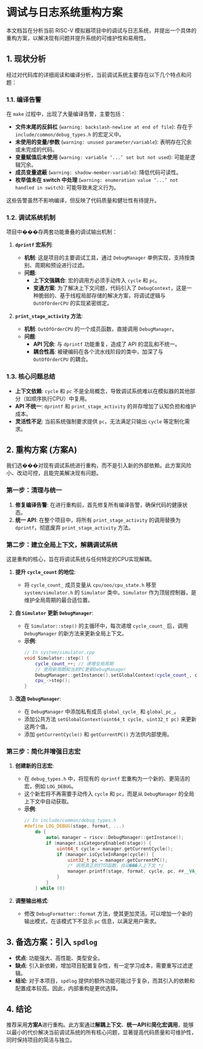 # 调试与日志系统重构方案

本文档旨在分析当前 RISC-V 模拟器项目中的调试与日志系统，并提出一个具体的重构方案，以解决现有问题并提升系统的可维护性和易用性。

## 1. 现状分析

经过对代码库的详细阅读和编译分析，当前调试系统主要存在以下几个特点和问题：

### 1.1. 编译告警

在 `make` 过程中，出现了大量编译告警，主要包括：
- **文件末尾的反斜杠** (`warning: backslash-newline at end of file`): 存在于 `include/common/debug_types.h` 的宏定义中。
- **未使用的变量/参数** (`warning: unused parameter/variable`): 表明存在冗余或未完成的代码。
- **变量赋值后未使用** (`warning: variable ‘...’ set but not used`): 可能是逻辑冗余。
- **成员变量遮蔽** (`warning: shadow-member-variable`): 降低代码可读性。
- **枚举值未在 switch 中处理** (`warning: enumeration value ‘...’ not handled in switch`): 可能导致未定义行为。

这些告警虽然不影响编译，但反映了代码质量和健壮性有待提升。

### 1.2. 调试系统机制

项目中���存两套功能重叠的调试输出机制：

1.  **`dprintf` 宏系列**:
    *   **机制**: 这是项目的主要调试工具，通过 `DebugManager` 单例实现，支持按类别、周期和预设进行过滤。
    *   **问题**:
        *   **上下文强耦合**: 宏的调用方必须手动传入 `cycle` 和 `pc`。
        *   **变通方案**: 为了解决上下文问题，代码引入了 `DebugContext`，这是一种脆弱的、基于线程局部存储的解决方案，将调试逻辑与 `OutOfOrderCPU` 的实现紧密绑定。

2.  **`print_stage_activity` 方法**:
    *   **机制**: `OutOfOrderCPU` 的一个成员函数，直接调用 `DebugManager`。
    *   **问题**:
        *   **API 冗余**: 与 `dprintf` 功能重复，造成了 API 的混乱和不统一。
        *   **耦合性高**: 被硬编码在各个流水线阶段的类中，加深了与 `OutOfOrderCPU` 的耦合。

### 1.3. 核心问题总结

- **上下文依赖**: `cycle` 和 `pc` 不是全局概念，导致调试系统难以在模拟器的其他部分（如顺序执行CPU）中复用。
- **API 不统一**: `dprintf` 和 `print_stage_activity` 的并存增加了认知负担和维护成本。
- **灵活性不足**: 当前系统强制要求提供 `pc`，无法满足只输出 `cycle` 等定制化需求。

## 2. 重构方案 (方案A)

我们选���对现有调试系统进行重构，而不是引入新的外部依赖。此方案风险小、改动可控，且能完美解决现有问题。

### 第一步：清理与统一

1.  **修复编译告警**: 在进行重构前，首先修复所有编译告警，确保代码的健康状态。
2.  **统一 API**: 在整个项目中，将所有 `print_stage_activity` 的调用替换为 `dprintf`，彻底废弃 `print_stage_activity` 方法。

### 第二步：建立全局上下文，解耦调试系统

这是重构的核心，旨在将调试系统与任何特定的CPU实现解耦。

1.  **提升 `cycle_count` 的地位**:
    *   将 `cycle_count_` 成员变量从 `cpu/ooo/cpu_state.h` 移至 `system/simulator.h` 的 `Simulator` 类中。`Simulator` 作为顶层控制器，是维护全局周期的最合适位置。

2.  **由 `Simulator` 更新 `DebugManager`**:
    *   在 `Simulator::step()` 的主循环中，每次递增 `cycle_count_` 后，调用 `DebugManager` 的新方法来更新全局上下文。
    *   **示例**:
        ```cpp
        // In system/simulator.cpp
        void Simulator::step() {
            cycle_count_++; // 递增全局周期
            // 使用新周期和当前PC更新DebugManager
            DebugManager::getInstance().setGlobalContext(cycle_count_, cpu_->getPC());
            cpu_->step();
        }
        ```

3.  **改造 `DebugManager`**:
    *   在 `DebugManager` 中添加私有成员 `global_cycle_` 和 `global_pc_`。
    *   添加公共方法 `setGlobalContext(uint64_t cycle, uint32_t pc)` 来更新这两个值。
    *   添加 `getCurrentCycle()` 和 `getCurrentPC()` 方法供内部使用。

### 第三步：简化并增强日志宏

1.  **创建新的日志宏**:
    *   在 `debug_types.h` 中，将现有的 `dprintf` 宏重构为一个新的、更简洁的宏，例如 `LOG_DEBUG`。
    *   这个新宏将不再需要手动传入 `cycle` 和 `pc`，而是从 `DebugManager` 的全局上下文中自动获取。
    *   **示例**:
        ```cpp
        // In include/common/debug_types.h
        #define LOG_DEBUG(stage, format, ...)                                 \
            do {                                                              \
                auto& manager = riscv::DebugManager::getInstance();           \
                if (manager.isCategoryEnabled(stage)) {                       \
                    uint64_t cycle = manager.getCurrentCycle();               \
                    if (manager.isCycleInRange(cycle)) {                      \
                        uint32_t pc = manager.getCurrentPC();                 \
                        /* 调用真正的打印函数，自动���入上下文 */                  \
                        manager.printf(stage, format, cycle, pc, ##__VA_ARGS__); \
                    }                                                         \
                }                                                             \
            } while (0)
        ```

2.  **调整输出格式**:
    *   修改 `DebugFormatter::format` 方法，使其更加灵活。可以增加一个新的输出模式，在该模式下不显示 `pc` 信息，以满足用户需求。

## 3. 备选方案：引入 `spdlog`

- **优点**: 功能强大、高性能、类型安全。
- **缺点**: 引入新依赖，增加项目配置复杂性，有一定学习成本，需要重写过滤逻辑。
- **结论**: 对于本项目，`spdlog` 提供的额外功能可能过于复杂，而其引入的依赖和配置成本较高。因此，内部重构是更优选择。

## 4. 结论

推荐采用**方案A**进行重构。此方案通过**解耦上下文**、**统一API**和**简化宏调用**，能够以最小的代价解决当前调试系统的所有核心问题，显著提高代码质量和可维护性，同时保持项目的简洁与独立。
